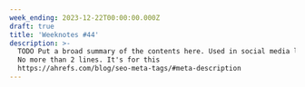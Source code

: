```yaml
---
week_ending: 2023-12-22T00:00:00.000Z
draft: true
title: 'Weeknotes #44'
description: >-
  TODO Put a broad summary of the contents here. Used in social media links etc.
  No more than 2 lines. It's for this
  https://ahrefs.com/blog/seo-meta-tags/#meta-description
---
```


